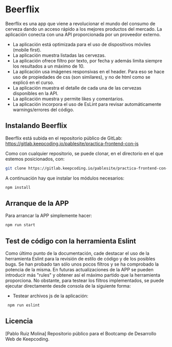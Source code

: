 # Beerflix

Beerflix es una app que viene a revolucionar el mundo del consumo de cerveza dando un acceso rápido a los mejores productos del mercado.
La aplicación conecta con una API proporcionada por un proveedor externo.

* La aplicación está optimizada para el uso de dispositivos móviles (mobile first).
* La aplicación muestra listadas las cervezas.
* La aplicación ofrece filtro por texto, por fecha y además limita siempre los resultados a un máximo de 10.
* La aplicación usa imágenes responsivas en el header. Para eso se hace uso de propiedades de css (son similares), y no de html como se explicó en el curso. 
* La aplicación muestra el detalle de cada una de las cervezas disponibles en la API.
* La aplicación muestra y permite likes y comentarios.
* La aplicación incorpora el uso de EsLint para revisar automáticamente warnings/errores del código.

## Instalando Beerflix
Beerflix está subida en el repositorio público de GitLab:
https://gitlab.keepcoding.io/pablesite/practica-frontend-con-js

Como con cualquier repositorio, se puede clonar, en el directorio en el que estemos posicionados, con:

```bash
git clone https://gitlab.keepcoding.io/pablesite/practica-frontend-con-js
```
A continuación hay que instalar los módulos necesarios:

```bash
npm install
```

## Arranque de la APP

Para arrancar la APP simplemente hacer:

```bash
npm run start
```

## Test de código con la herramienta Eslint
Como último punto de la documentación, cade destacar el uso de la herramienta Eslint para la revisión de estilo de código y de los posibles bugs.
Se han probado tan sólo unos pocos filtros y se ha comprobado la potencia de la misma. En futuras actualizaciones de la APP se pueden introducir más "rules" y obtener así el máximo partido que la herramienta proporciona.
No obstante, para testear los filtros implementados, se puede ejecutar directamente desde consola de la siguiente forma:

* Testear archivos js de la aplicación:
```bash
 npm run eslint
```

## Licencia
[Pablo Ruiz Molina] Repositorio público para el Bootcamp de Desarrollo Web de Keepcoding.
